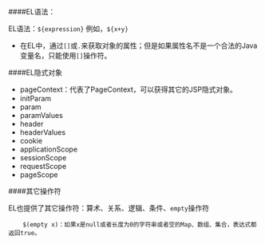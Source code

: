 ####EL语法：

EL语法：`${expression}` 例如，`${x+y}`

* 在EL中，通过`[]`或`.`来获取对象的属性；但是如果属性名不是一个合法的Java变量名，只能使用`[]`操作符。


####EL隐式对象

* pageContext：代表了PageContext，可以获得其它的JSP隐式对象。
* initParam
* param
* paramValues
* header
* headerValues
* cookie
* applicationScope
* sessionScope
* requestScope
* pageScope


####其它操作符

EL也提供了其它操作符：算术、关系、逻辑、条件、`empty`操作符

		$(empty x)：如果x是null或者长度为0的字符串或者空的Map、数组、集合，表达式都返回true。